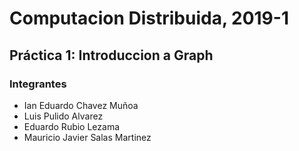 <p align="center">
  <h1>Computacion Distribuida, 2019-1</h1>
</p>

Práctica 1: Introduccion a Graph
----------------------------------------------------



### Integrantes

* Ian Eduardo Chavez Muñoa	
* Luis Pulido Alvarez 
* Eduardo Rubio Lezama
* Mauricio Javier Salas Martinez




